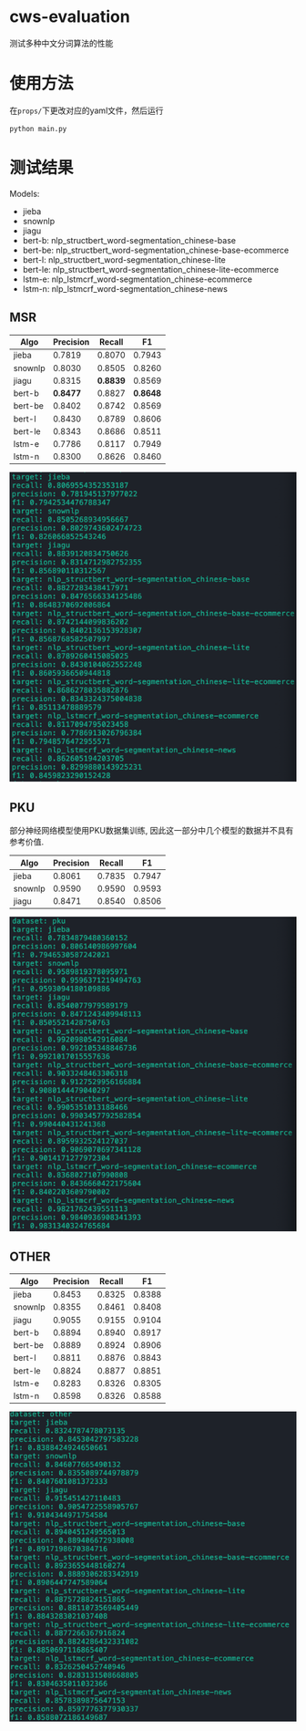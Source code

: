 # cws-evaluation
测试多种中文分词算法的性能

# 使用方法
在`props/`下更改对应的yaml文件，然后运行
```
python main.py
```

# 测试结果
Models:
- jieba
- snownlp
- jiagu
- bert-b: nlp_structbert_word-segmentation_chinese-base
- bert-be: nlp_structbert_word-segmentation_chinese-base-ecommerce
- bert-l: nlp_structbert_word-segmentation_chinese-lite
- bert-le: nlp_structbert_word-segmentation_chinese-lite-ecommerce
- lstm-e: nlp_lstmcrf_word-segmentation_chinese-ecommerce
- lstm-n: nlp_lstmcrf_word-segmentation_chinese-news
## MSR
| Algo    | Precision  | Recall | F1         |
|---------|------------|--------|------------|
| jieba   | 0.7819     | 0.8070 | 0.7943     |
| snownlp | 0.8030     | 0.8505 | 0.8260     |
| jiagu   | 0.8315     | **0.8839** | 0.8569     |
| bert-b  | **0.8477** | 0.8827 | **0.8648** |
| bert-be | 0.8402     | 0.8742 | 0.8569     |
| bert-l  | 0.8430     | 0.8789 | 0.8606     |
| bert-le | 0.8343     | 0.8686 | 0.8511     |
| lstm-e  | 0.7786     | 0.8117 | 0.7949     |
| lstm-n  | 0.8300     | 0.8626 | 0.8460     |
![img.png](assets/img.png)
## PKU
部分神经网络模型使用PKU数据集训练, 因此这一部分中几个模型的数据并不具有参考价值.

| Algo    | Precision | Recall | F1     |
|---------|-----------|--------|--------|
| jieba   | 0.8061    | 0.7835 | 0.7947 |
| snownlp | 0.9590    | 0.9590 | 0.9593 |
| jiagu   | 0.8471    | 0.8540 | 0.8506 |
![img_1.png](assets/img_1.png)
## OTHER
| Algo    | Precision | Recall | F1     |
|---------|-----------|--------|--------|
| jieba   | 0.8453    | 0.8325 | 0.8388 |
| snownlp | 0.8355    | 0.8461 | 0.8408 |
| jiagu   | 0.9055    | 0.9155 | 0.9104 |
| bert-b  | 0.8894    | 0.8940 | 0.8917 |
| bert-be | 0.8889    | 0.8924 | 0.8906 |
| bert-l  | 0.8811    | 0.8876 | 0.8843 |
| bert-le | 0.8824    | 0.8877 | 0.8851 |
| lstm-e  | 0.8283    | 0.8326 | 0.8305 |
| lstm-n  | 0.8598    | 0.8326 | 0.8588 |
![img_2.png](assets/img_2.png)
